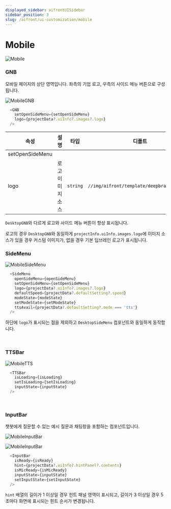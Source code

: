 ```yaml
---
displayed_sidebar: aifrontUISidebar
sidebar_position: 3
slug: /aifront/ui-customization/mobile
---
```


# Mobile


![Mobile](/img/aifront/mobile-guide.png)

### GNB

모바일 페이지의 상단 영역입니다. 좌측의 기업 로고, 우측의 사이드 메뉴 버튼으로 구성됩니다.

![MobileGNB](/img/aifront/mobile-gnb.png)

```javascript
  <GNB
    setOpenSideMenu={setOpenSideMenu}
    logo={projectData?.uiInfo?.images?.logo}
  />
```

| 속성            | 설명             | 타입     | 디폴트                                     |
|-----------------|------------------|----------|--------------------------------------------|
| setOpenSideMenu |                  |          |                                            |
| logo            | 로고 이미지 소스 | `string` | `//img/aifront/template/deepbrainLogo.svg` |

`DesktopGNB`와 다르게 로고와 사이드 메뉴 버튼이 항상 표시됩니다.

로고의 경우 `DesktopGNB`와 동일하게 `projectInfo.uiInfo.images.logo`에 이미지 소스가 있을 경우 커스텀 이미지가, 없을 경우 기본 딥브레인 로고가 표시됩니다.

### SideMenu

![MobileSideMenu](/img/aifront/mobile-sidemenu.png)

```javascript
  <SideMenu
    openSideMenu={openSideMenu}
    setOpenSideMenu={setOpenSideMenu}
    logo={projectData?.uiInfo?.images?.logo}
    defaultSpeed={projectData?.defaultSetting?.speed}
    modeState={modeState}
    setModeState={setModeState}
    ttsAvail={projectData?.defaultSetting?.mode === 'tts'}
  />
```

하단에 `logo`가 표시되는 점을 제외하고 `DesktopSideMenu` 컴포넌트와 동일하게 동작합니다.


<br />


### TTSBar

![MobileTTS](/img/aifront/mobile-tts.png)

```javascript
  <TTSBar
    isLoading={isLoading}
    setIsLoading={setIsLoading}
    inputState={inputState}
  />
```

<br />


### InputBar

챗봇에게 질문할 수 있는 예시 질문과 채팅창을 포함하는 컴포넌트입니다.

![MobileInputBar](/img/aifront/mobile-inputbar.png)

![MobileInputBar](/img/aifront/mobile-inputbar-open.png)


```javascript
  <InputBar
    isReady={isReady}
    hint={projectData?.uiInfo?.hintPanel?.contents}
    isMicReady={isMicReady}
    inputState={inputState}
    setInputState={setInputState}
  />
```

`hint` 배열의 길이가 1 이상일 경우 힌트 패널 영역이 표시되고, 길이가 3 이상일 경우 5초마다 화면에 표시되는 힌트 순서가 변경됩니다.

<br />
